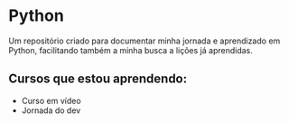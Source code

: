 # Python
Um repositório criado para documentar minha jornada e aprendizado em Python, facilitando também a minha busca a lições já aprendidas.

## Cursos que estou aprendendo:
- Curso em vídeo
- Jornada do dev
